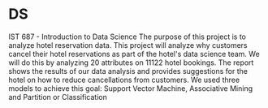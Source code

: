 # DS
IST 687 - Introduction to Data Science
The purpose of this project is to analyze hotel reservation data. This project will analyze why customers cancel their hotel reservations as part of the hotel's data science team. We will do this by analyzing 20 attributes on 11122 hotel bookings. The report shows the results of our data analysis and provides suggestions for the hotel on how to reduce cancellations from customers. We used three models to achieve this goal: Support Vector Machine, Associative Mining and Partition or Classification 
